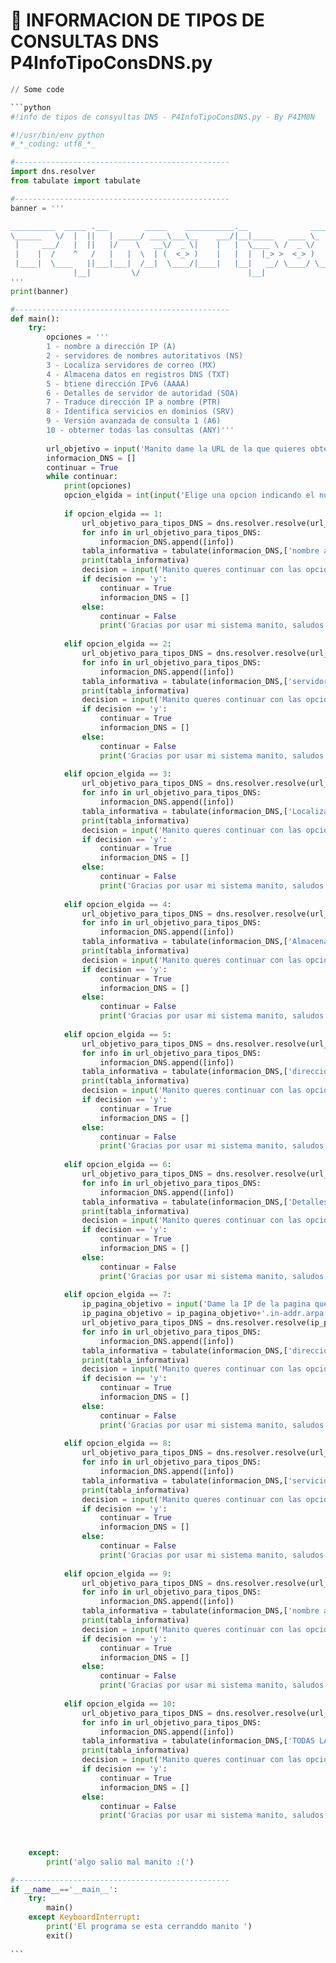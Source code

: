 # 👹 INFORMACION DE TIPOS DE CONSULTAS DNS              P4InfoTipoConsDNS.py

````python
// Some code

```python
#!info de tipos de consyultas DNS - P4InfoTipoConsDNS.py - By P4IM0N

#!/usr/bin/env python
#_*_coding: utf8_*_

#------------------------------------------------
import dns.resolver
from tabulate import tabulate

#------------------------------------------------
banner = '''

__________  _____ .___        _____    ___________.__              _________                      ________    _______    _________
\______   \/  |  ||   | _____/ ____\___\__    ___/|__|_____   ____ \_   ___ \  ____   ____   _____\______ \   \      \  /   _____/
 |     ___/   |  ||   |/    \   __\/  _ \|    |   |  \____ \ /  _ \/    \  \/ /  _ \ /    \ /  ___/|    |  \  /   |   \ \_____  \ 
 |    |  /    ^   /   |   |  \  | (  <_> )    |   |  |  |_> >  <_> )     \___(  <_> )   |  \___ \ | !___!   \/    |    \/        }
 |____|  \____   ||___|___|  /__|  \____/|____|   |__|   __/ \____/ \______  /\____/|___|  /____  >_______  /\____|__  /_______  /
              |__|         \/                        |__|                  \/            \/     \/        \/         \/        \/ 
'''
print(banner)

#------------------------------------------------
def main():
    try:
        opciones = '''
        1 - nombre a dirección IP (A)
        2 - servidores de nombres autoritativos (NS)
        3 - Localiza servidores de correo (MX)
        4 - Almacena datos en registros DNS (TXT)
        5 - btiene dirección IPv6 (AAAA)
        6 - Detalles de servidor de autoridad (SOA)
        7 - Traduce dirección IP a nombre (PTR)
        8 - Identifica servicios en dominios (SRV)
        9 - Versión avanzada de consulta 1 (A6)
        10 - obterner todas las consultas (ANY)'''
        
        url_objetivo = input('Manito dame la URL de la que quieres obtener info del DNS: ')                        #?ingreso de la url obbjetivo
        informacion_DNS = []                                                                                       #?lista de informacion para la tabla informativa 
        continuar = True                                                                                           #?variable para controlar el loop while
        while continuar:                                                                                           #?como continuar es true se ejecuta el loop
            print(opciones)                                                                                        #?mostramos las opciones     
            opcion_elgida = int(input('Elige una opcion indicando el numero manito: '))                            #?forzamos la entrada del usuario para qeu sea un entero con int         
            
            if opcion_elgida == 1:                                                                                 #?condicional como los que continuan por cada opcion, si la opcion elegida por el usuario es igual a 1, pasara 
                url_objetivo_para_tipos_DNS = dns.resolver.resolve(url_objetivo,'A')                               #?con la libreria dns de python , usando dns.resolver con su metodo .resolve (query esta obsoleto) de esta forma nos permite darle dos parametros , el primero la url_objetivo y segundo el tipo de consulta aportando el codigo de consulta DNS que eligio el usuario en el menu de opciones.
                for info in url_objetivo_para_tipos_DNS:                                                           #?iteramos por cada elemento que nos dio resolve con la consulta
                    informacion_DNS.append([info])                                                                 #?a cada elemento que tuvimos de la consulta lo guardamos con append, como una lista de lista dentro de informacion DNS la cual la mostraremos en la tabla 
                tabla_informativa = tabulate(informacion_DNS,['nombre a dirección IP'],tablefmt='grid')            #?creamos la tabla con sus patrametros
                print(tabla_informativa)
                decision = input('Manito queres continuar con las opciones de nuevo? (y/n)')                       #?consulatamos al manito si continua para ver si paramos el loop while cambiando a False si elige n
                if decision == 'y':
                    continuar = True
                    informacion_DNS = []                                                                           #?limpiamos la informacion de la tabla 
                else:
                    continuar = False                                                                              #?se cierra el loop while por que pasa a ser False la variable continuar
                    print('Gracias por usar mi sistema manito, saludos de P4IM0N')     
            
            elif opcion_elgida == 2:
                url_objetivo_para_tipos_DNS = dns.resolver.resolve(url_objetivo,'NS')
                for info in url_objetivo_para_tipos_DNS:
                    informacion_DNS.append([info])
                tabla_informativa = tabulate(informacion_DNS,['servidores de nombres autoritativos'],tablefmt='grid')
                print(tabla_informativa)
                decision = input('Manito queres continuar con las opciones de nuevo? (y/n)')
                if decision == 'y':
                    continuar = True
                    informacion_DNS = []
                else:
                    continuar = False
                    print('Gracias por usar mi sistema manito, saludos de P4IM0N')
            
            elif opcion_elgida == 3:
                url_objetivo_para_tipos_DNS = dns.resolver.resolve(url_objetivo,'MX')
                for info in url_objetivo_para_tipos_DNS:
                    informacion_DNS.append([info])
                tabla_informativa = tabulate(informacion_DNS,['Localiza servidores de correo'],tablefmt='grid')
                print(tabla_informativa)
                decision = input('Manito queres continuar con las opciones de nuevo? (y/n)')
                if decision == 'y':
                    continuar = True
                    informacion_DNS = []
                else:
                    continuar = False
                    print('Gracias por usar mi sistema manito, saludos de P4IM0N')
            
            elif opcion_elgida == 4:
                url_objetivo_para_tipos_DNS = dns.resolver.resolve(url_objetivo,'TXT')
                for info in url_objetivo_para_tipos_DNS:
                    informacion_DNS.append([info])
                tabla_informativa = tabulate(informacion_DNS,['Almacena datos en registros DNS'],tablefmt='grid')
                print(tabla_informativa)
                decision = input('Manito queres continuar con las opciones de nuevo? (y/n)')
                if decision == 'y':
                    continuar = True
                    informacion_DNS = []
                else:
                    continuar = False
                    print('Gracias por usar mi sistema manito, saludos de P4IM0N')
            
            elif opcion_elgida == 5:
                url_objetivo_para_tipos_DNS = dns.resolver.resolve(url_objetivo,'AAAA')
                for info in url_objetivo_para_tipos_DNS:
                    informacion_DNS.append([info])
                tabla_informativa = tabulate(informacion_DNS,['dirección IPv6'],tablefmt='grid')
                print(tabla_informativa)
                decision = input('Manito queres continuar con las opciones de nuevo? (y/n)')
                if decision == 'y':
                    continuar = True
                    informacion_DNS = []
                else:
                    continuar = False
                    print('Gracias por usar mi sistema manito, saludos de P4IM0N')
            
            elif opcion_elgida == 6:
                url_objetivo_para_tipos_DNS = dns.resolver.resolve(url_objetivo,'SOA')
                for info in url_objetivo_para_tipos_DNS:
                    informacion_DNS.append([info])
                tabla_informativa = tabulate(informacion_DNS,['Detalles de servidor de autoridad'],tablefmt='grid')
                print(tabla_informativa)
                decision = input('Manito queres continuar con las opciones de nuevo? (y/n)')
                if decision == 'y':
                    continuar = True
                    informacion_DNS = []
                else:
                    continuar = False
                    print('Gracias por usar mi sistema manito, saludos de P4IM0N')
            
            elif opcion_elgida == 7:
                ip_pagina_objetivo = input('Dame la IP de la pagina que quieres saber su nombre de dominio DNS manito: ')
                ip_pagina_objetivo = ip_pagina_objetivo+'.in-addr.arpa'
                url_objetivo_para_tipos_DNS = dns.resolver.resolve(ip_pagina_objetivo,'PTR')
                for info in url_objetivo_para_tipos_DNS:
                    informacion_DNS.append([info])
                tabla_informativa = tabulate(informacion_DNS,['dirección IP a nombre'],tablefmt='grid')
                print(tabla_informativa)
                decision = input('Manito queres continuar con las opciones de nuevo? (y/n)')
                if decision == 'y':
                    continuar = True
                    informacion_DNS = []
                else:
                    continuar = False
                    print('Gracias por usar mi sistema manito, saludos de P4IM0N')
            
            elif opcion_elgida == 8:
                url_objetivo_para_tipos_DNS = dns.resolver.resolve(url_objetivo,'SRV')
                for info in url_objetivo_para_tipos_DNS:
                    informacion_DNS.append([info])
                tabla_informativa = tabulate(informacion_DNS,['servicios en dominios'],tablefmt='grid')
                print(tabla_informativa)
                decision = input('Manito queres continuar con las opciones de nuevo? (y/n)')
                if decision == 'y':
                    continuar = True
                    informacion_DNS = []
                else:
                    continuar = False
                    print('Gracias por usar mi sistema manito, saludos de P4IM0N')
            
            elif opcion_elgida == 9:
                url_objetivo_para_tipos_DNS = dns.resolver.resolve(url_objetivo, 38)
                for info in url_objetivo_para_tipos_DNS:
                    informacion_DNS.append([info])
                tabla_informativa = tabulate(informacion_DNS,['nombre a dirección IP AVANZADO'],tablefmt='grid')
                print(tabla_informativa)
                decision = input('Manito queres continuar con las opciones de nuevo? (y/n)')
                if decision == 'y':
                    continuar = True
                    informacion_DNS = []
                else:
                    continuar = False
                    print('Gracias por usar mi sistema manito, saludos de P4IM0N')
            
            elif opcion_elgida == 10:
                url_objetivo_para_tipos_DNS = dns.resolver.resolve(url_objetivo, 255)
                for info in url_objetivo_para_tipos_DNS:
                    informacion_DNS.append([info])
                tabla_informativa = tabulate(informacion_DNS,['TODAS LA CONSULTAS DNS'],tablefmt='grid')
                print(tabla_informativa)
                decision = input('Manito queres continuar con las opciones de nuevo? (y/n)')
                if decision == 'y':
                    continuar = True
                    informacion_DNS = []
                else:
                    continuar = False
                    print('Gracias por usar mi sistema manito, saludos de P4IM0N')                        
                
        
           
    except:
        print('algo salio mal manito :(')    

#------------------------------------------------
if __name__=='__main__':
    try:
        main()
    except KeyboardInterrupt:
        print('El programa se esta cerranddo manito ')
        exit() 
           
```
````
